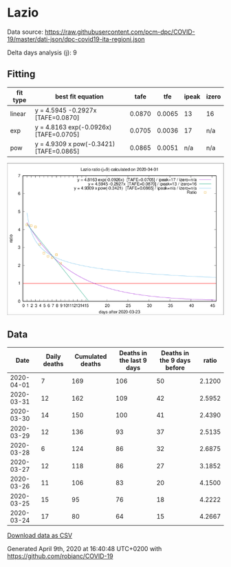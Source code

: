 # Lazio

Data source: https://raw.githubusercontent.com/pcm-dpc/COVID-19/master/dati-json/dpc-covid19-ita-regioni.json

Delta days analysis (j): 9

## Fitting 
|fit type|best fit equation|tafe|tfe|ipeak|izero|
|-------|-----|--------|------|---|---|
|linear|y = 4.5945 -0.2927x  [TAFE=0.0870]|0.0870|0.0065|13|16|
|exp|y = 4.8163 exp(-0.0926x)  [TAFE=0.0705]|0.0705|0.0036|17|n/a|
|pow|y = 4.9309 x pow(-0.3421)  [TAFE=0.0865]|0.0865|0.0051|n/a|n/a|

![Plot](COVID-19_lazio_j9_2020-04-01.png)

## Data
|Date|Daily deaths|Cumulated deaths|Deaths in the last 9 days|Deaths in the 9 days before|ratio|
|----|----------|-----------|-------|--------------------|-----|
|2020-04-01|7|169|106|50|2.1200|
|2020-03-31|12|162|109|42|2.5952|
|2020-03-30|14|150|100|41|2.4390|
|2020-03-29|12|136|93|37|2.5135|
|2020-03-28|6|124|86|32|2.6875|
|2020-03-27|12|118|86|27|3.1852|
|2020-03-26|11|106|83|20|4.1500|
|2020-03-25|15|95|76|18|4.2222|
|2020-03-24|17|80|64|15|4.2667|

[Download data as CSV](COVID-19_lazio_j9_2020-04-01.csv)

Generated April 9th, 2020 at 16:40:48 UTC+0200 with https://github.com/robianc/COVID-19
